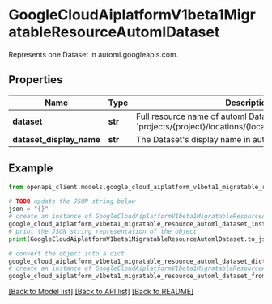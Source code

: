 # GoogleCloudAiplatformV1beta1MigratableResourceAutomlDataset

Represents one Dataset in automl.googleapis.com.

## Properties

Name | Type | Description | Notes
------------ | ------------- | ------------- | -------------
**dataset** | **str** | Full resource name of automl Dataset. Format: &#x60;projects/{project}/locations/{location}/datasets/{dataset}&#x60;. | [optional] 
**dataset_display_name** | **str** | The Dataset&#39;s display name in automl.googleapis.com. | [optional] 

## Example

```python
from openapi_client.models.google_cloud_aiplatform_v1beta1_migratable_resource_automl_dataset import GoogleCloudAiplatformV1beta1MigratableResourceAutomlDataset

# TODO update the JSON string below
json = "{}"
# create an instance of GoogleCloudAiplatformV1beta1MigratableResourceAutomlDataset from a JSON string
google_cloud_aiplatform_v1beta1_migratable_resource_automl_dataset_instance = GoogleCloudAiplatformV1beta1MigratableResourceAutomlDataset.from_json(json)
# print the JSON string representation of the object
print(GoogleCloudAiplatformV1beta1MigratableResourceAutomlDataset.to_json())

# convert the object into a dict
google_cloud_aiplatform_v1beta1_migratable_resource_automl_dataset_dict = google_cloud_aiplatform_v1beta1_migratable_resource_automl_dataset_instance.to_dict()
# create an instance of GoogleCloudAiplatformV1beta1MigratableResourceAutomlDataset from a dict
google_cloud_aiplatform_v1beta1_migratable_resource_automl_dataset_from_dict = GoogleCloudAiplatformV1beta1MigratableResourceAutomlDataset.from_dict(google_cloud_aiplatform_v1beta1_migratable_resource_automl_dataset_dict)
```
[[Back to Model list]](../README.md#documentation-for-models) [[Back to API list]](../README.md#documentation-for-api-endpoints) [[Back to README]](../README.md)


